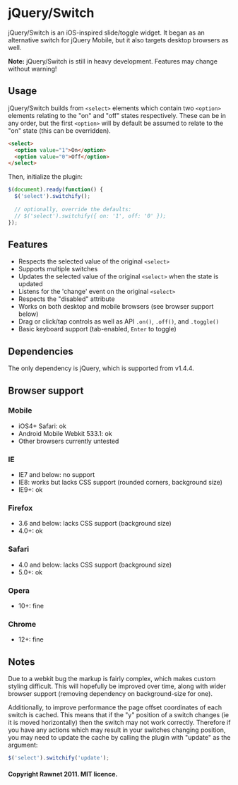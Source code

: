 # jQuery/Switch

jQuery/Switch is an iOS-inspired slide/toggle widget. It began as an alternative switch for jQuery Mobile, but it also targets desktop browsers as well.

**Note:** jQuery/Switch is still in heavy development. Features may change without warning!

## Usage

jQuery/Switch builds from `<select>` elements which contain two `<option>` elements relating to the "on" and "off" states respectively. These can be in any order, but the first `<option>` will by default be assumed to relate to the "on" state (this can be overridden).

```html
<select>
  <option value="1">On</option>
  <option value="0">Off</option>
</select>
```

Then, initialize the plugin:

```javascript
$(document).ready(function() {
  $('select').switchify();
  
  // optionally, override the defaults:
  // $('select').switchify({ on: '1', off: '0' });
});
```

## Features

- Respects the selected value of the original `<select>`
- Supports multiple switches
- Updates the selected value of the original `<select>` when the state is updated
- Listens for the 'change' event on the original `<select>`
- Respects the "disabled" attribute
- Works on both desktop and mobile browsers (see browser support below)
- Drag or click/tap controls as well as API `.on()`, `.off()`, and `.toggle()`
- Basic keyboard support (tab-enabled, `Enter` to toggle)

## Dependencies

The only dependency is jQuery, which is supported from v1.4.4.

## Browser support

### Mobile

- iOS4+ Safari: ok
- Android Mobile Webkit 533.1: ok
- Other browsers currently untested

### IE

- IE7 and below: no support
- IE8: works but lacks CSS support (rounded corners, background size)
- IE9+: ok

### Firefox

- 3.6 and below: lacks CSS support (background size)
- 4.0+: ok

### Safari

- 4.0 and below: lacks CSS support (background size)
- 5.0+: ok

### Opera

- 10+: fine

### Chrome

- 12+: fine

## Notes

Due to a webkit bug the markup is fairly complex, which makes custom styling difficult. This will hopefully be improved over time, along with wider browser support (removing dependency on background-size for one).

Additionally, to improve performance the page offset coordinates of each switch is cached. This means that if the "y" position of a switch changes (ie it is moved horizontally) then the switch may not work correctly. Therefore if you have any actions which may result in your switches changing position, you may need to update the cache by calling the plugin with "update" as the argument:

``` javascript
$('select').switchify('update');
```

#### Copyright Rawnet 2011. MIT licence.
